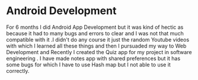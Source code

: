 # Android Development
For 6 months I did Android App Development but it was kind of hectic as because it had to many bugs and errors to clear and I was not that much compatible with it .I didn't do any course it just the random Youtube videos with which I learned all these things and then I pursuaded my way to Web Development and Recently I created the Quiz app for my project in software engineering . I have made notes app with shared preferences but it has some bugs for which I have to use Hash map but I not able to use it correctly.  
